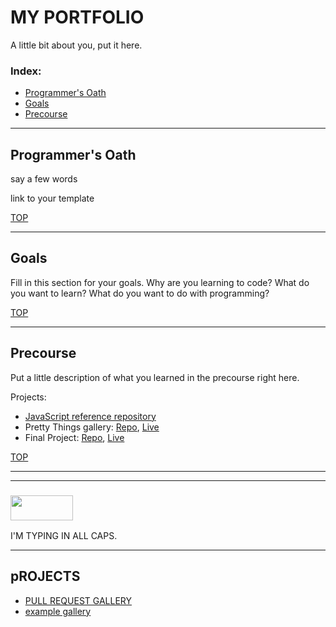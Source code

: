 # MY PORTFOLIO

A little bit about you, put it here.

### Index:
* [Programmer's Oath](#programmers-oath)
* [Goals](#goals)
* [Precourse](#precourse)

___

## Programmer's Oath

say a few words

link to your template

[TOP](#my-portfolio)

___

## Goals

Fill in this section for your goals.  Why are you learning to code?  What do you want to learn?  What do you want to do with programming?


[TOP](#my-portfolio)
___

## Precourse

Put a little description of what you learned in the precourse right here.  

Projects:
* [JavaScript reference repository](https://github.com/jbelg/javascript-template)
* Pretty Things gallery: [Repo](), [Live]()
* Final Project: [Repo](), [Live]()



[TOP](#my-portfolio)

___
___
### <a href="http://elewa.education/blog" target="_blank"><img src="https://user-images.githubusercontent.com/18554853/34921062-506450ae-f97d-11e7-875f-6feeb26ad72d.png" width="100" height="40"/></a>
I'M TYPING IN ALL CAPS.

___

## pROJECTS

* [PULL REQUEST GALLERY](./PR-GALLERY.MD)
* [example gallery](./example-gallery.md)
